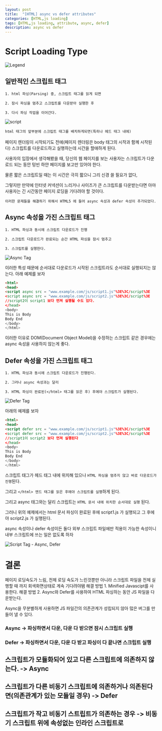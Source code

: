 ```yaml
---
layout: post
title:  "[HTML] async vs defer attributes"
categories: [HTML,js loading]
tags: [HTML,js loading, attribute, async, defer]
description: async vs defer
---
```

# Script Loading Type

![Legend](http://www.growingwiththeweb.com/images/2014/02/26/legend.svg)

## 일반적인 스크립트 태그

```
1. html 파싱(Parsing) 중, 스크립트 태그를 읽게 되면

2. 잠시 파싱을 멈추고 스크립트를 다운받아 실행한 후

3. 다시 파싱 작업을 이어간다.
```

![script](http://www.growingwiththeweb.com/images/2014/02/26/script.svg)

`html 태그의 앞부분에 스크립트 태그를 배치하게되면(특히나 헤드 태그 내에)`<br>
<br>
페이지 렌더링이 시작되기도 전에(페이지 렌더링은 body 태그의 시작과 함께 시작된다) 스크립트를 다운로드하고 실행하는데 시간을 할애하게 된다.

사용자의 입장에서 생각해봤을 때, 당신의 웹 페이지를 보는 사용자는 스크립트가 다운로드 되는 동안 텅빈 하얀 페이지를 보고만 있어야 한다.

물론 짧은 스크립트일 때는 이 시간은 극히 짧으니 그리 신경 쓸 필요가 없다,

그렇지만 만약에 인터넷 커넥션이 느리거나 사이즈가 큰 스크립트를 다운받는다면 아마 사용자는 긴 시간동안 페이지 로딩을 기다려야 할 것이다.

`이러한 문제들을 해결하기 위해서 HTML5 에 들어 async 속성과 defer 속성이 추가되었다.`

## Async 속성을 가진 스크립트 태그

```
1. HTML 파싱과 동시에 스크립트 다운로드가 진행

2. 스크립트 다운로드가 완료되는 순간 HTML 파싱을 잠시 멈추고 

3. 스크립트를 실행한다.
```

![Async Tag](http://www.growingwiththeweb.com/images/2014/02/26/script-async.svg)

이러한 특성 때문에 순서대로 다운로드가 시작된 스크립트라도 순서대로 실행되지는 않는다. 아래 예제를 보자

``` html
<html>
<head>
<script async src = "www.example.com/js/script1.js"%3E%3C/script%3E
<script async src = "www.example.com/js/script2.js"%3E%3C/script%3E
//script2이 script1 보다 먼져 실행될 수도 있다.
</head>
<body>
This is Body
Body End
</body>
</html>
```

이러한 이유로 DOM(Document Object Model)을 수정하는 스크립트 같은 경우에는 async 속성을 사용하지 않는게 좋다.

## Defer 속성을 가진 스크립트 태그

```
1. HTML 파싱과 동시에 스크립트 다운로드가 진행된다. 

2. 그러나 async 속성과는 달리 

3. HTML 파싱이 완료된(</html> 태그를 읽은 후) 후에야 스크립트가 실행된다.
```

![Defer Tag](http://www.growingwiththeweb.com/images/2014/02/26/script-defer.svg)

아래의 예제를 보자

``` html
<html>
<head>
<script defer src = "www.example.com/js/script1.js"%3E%3C/script%3E
<script defer src = "www.example.com/js/script2.js"%3E%3C/script%3E
//script1이 script2 보다 먼져 실행된다
</head>
<body>
This is Body
Body End
</body>
</html>
```

스크립트 태그가 헤드 태그 내에 위치해 있으나 `HTML 파싱을 멈추지 않고 바로 다운로드가 진행`된다.

그리고 `</html> 엔드 태그를 읽은 후에야 스크립트를 실행`하게 된다.

그리고 async 태그와는 달리 스크립트는 `HTML 문서 내에 위치한 순서대로 실행` 된다.

그러니 위의 예제에서는 html 문서 파싱이 완료된 후에 script1.js 가 실행되고 그 후에야 script2.js 가 실행된다.

async 속성이나 defer 속성이든 둘다 외부 스크립트 파일에만 적용이 가능한 속성이니 내부 스크립트에 쓰는 일은 없도록 하자

![Script Tag - Async, Defer](https://1.bp.blogspot.com/-t-davtzjn54/VY1qK40MmCI/AAAAAAAACD8/P6eZY2CpLWM/s1600/HTML_JavaScript_Script_Tag_Async_Defer_Attribute.jpg)

# 결론

페이지 로딩속도가 느림, 전체 로딩 속도가 느린것뿐만 아니라 스크립트 파일을 전체 실행할 때 까지 회색화면상태로 계속 기다려야됌
해결 방법 1. Minified Javascipt를 사용한다.
해결 방법 2. Async와 Defer를 사용하여 HTML 파싱하는 동안 JS 파일을 다운받는다.

Async을 무분별하게 사용하면 JS 파일간의 의존관계가 성립되지 않아 많은 버그를 만들어 낼 수 있다.

### Async -> 파싱하면서 다운, 다운 다 받으면 잠시 스크립트 실행

### Defer -> 파싱하면서 다운, 다운 다 받고 파싱이 다 끝나면 스크립트 실행

## 스크립트가 모듈화되어 있고 다른 스크립트에 의존하지 않는다. -> Async

## 스크립트가 다른 비동기 스크립트에 의존하거나 의존된다면(의존관계가 있는 모듈일 경우) -> Defer

## 스크립트가 작고 비동기 스트립트가 의존하는 경우 -> 비동기 스크립트 위에 속성없는 인라인 스크립트로